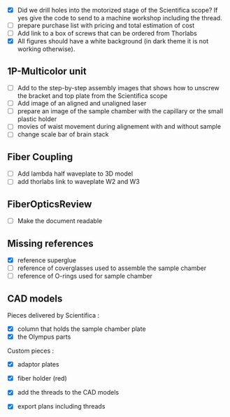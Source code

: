 - [X] Did we drill holes into the motorized stage of the Scientifica scope? If yes give the code to send to a machine workshop including the thread.
- [ ] prepare purchase list with pricing and total estimation of cost
- [ ] Add link to a box of screws that can be ordered from Thorlabs
- [x] All figures should have a white background (in dark theme it is not working otherwise).

## 1P-Multicolor unit
- [ ] Add to the step-by-step assembly images that shows how to unscrew the bracket and top plate from the Scientifica scope
- [ ] Add image of an aligned and unaligned laser
- [ ] prepare an image of the sample chamber with the capillary or the small plastic holder 
- [ ] movies of waist movement during alignement with and without sample
- [ ] change scale bar of brain stack

## Fiber Coupling
- [ ] Add lambda half waveplate to 3D model
- [ ] add thorlabs link to waveplate W2 and W3

## FiberOpticsReview
- [ ] Make the document readable

## Missing references
- [x] reference superglue 
- [ ] reference of coverglasses used to assemble the sample chamber
- [ ] reference of O-rings used for sample chamber

## CAD models

Pieces delivered by Scientifica :
- [X] column that holds the sample chamber plate
- [X] the Olympus parts

Custom pieces :
- [X] adaptor plates
- [X] fiber holder (red)
- [X] add the threads to the CAD models
- [X] export plans including threads


